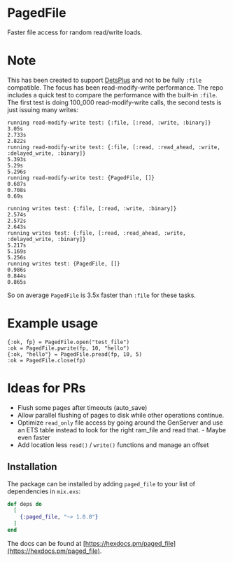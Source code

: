 # PagedFile

Faster file access for random read/write loads. 

# Note

This has been created to support [DetsPlus](https://github.com/dominicletz/dets_plus) and not to be fully `:file` compatible. The focus has been read-modify-write performance. The repo includes a quick test to compare the performance with the built-in `:file`. The first test is doing 100_000 read-modify-write calls, the second tests is just issuing many writes:

```
running read-modify-write test: {:file, [:read, :write, :binary]}
3.05s
2.733s
2.822s
running read-modify-write test: {:file, [:read, :read_ahead, :write, :delayed_write, :binary]}
5.393s
5.29s
5.296s
running read-modify-write test: {PagedFile, []}
0.687s
0.708s
0.69s

running writes test: {:file, [:read, :write, :binary]}
2.574s
2.572s
2.643s
running writes test: {:file, [:read, :read_ahead, :write, :delayed_write, :binary]}
5.217s
5.169s
5.256s
running writes test: {PagedFile, []}
0.986s
0.844s
0.865s
```

So on average `PagedFile` is 3.5x faster than `:file` for these tasks.

# Example usage

```
{:ok, fp} = PagedFile.open("test_file")
:ok = PagedFile.pwrite(fp, 10, "hello")
{:ok, "hello"} = PagedFile.pread(fp, 10, 5)
:ok = PagedFile.close(fp)
```

# Ideas for PRs

- Flush some pages after timeouts (auto_save)
- Allow parallel flushing of pages to disk while other operations continue.
- Optimize `read_only` file access by going around the GenServer and use an ETS table instead to look for the right ram_file and read that. - Maybe even faster
- Add location less `read()` / `write()` functions and manage an offset

## Installation

The package can be installed by adding `paged_file` to your list of dependencies in `mix.exs`:

```elixir
def deps do
  [
    {:paged_file, "~> 1.0.0"}
  ]
end
```

The docs can be found at [https://hexdocs.pm/paged_file](https://hexdocs.pm/paged_file).

